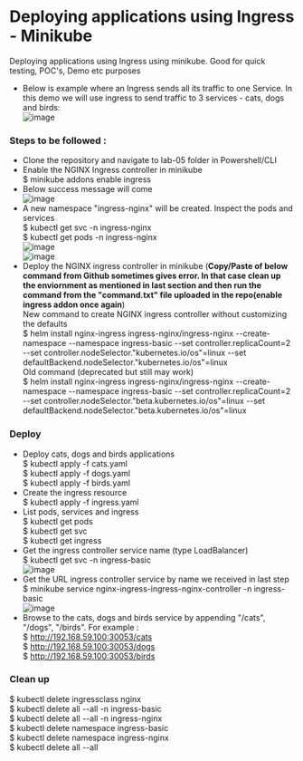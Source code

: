 # Deploying applications using Ingress - Minikube <br/>
Deploying applications using Ingress using minikube. Good for quick testing, POC's, Demo etc purposes <br/>
* Below is example where an Ingress sends all its traffic to one Service. In this demo we will use ingress to send traffic to 3 services - cats, dogs and birds:<br/>
  ![image](https://user-images.githubusercontent.com/92582005/202117909-defb991d-8f12-49e5-ad9b-91f3f169399c.png) <br/>
### Steps to be followed : <br/>
* Clone the repository and navigate to lab-05 folder in Powershell/CLI <br/>
* Enable the NGINX Ingress controller in minikube <br/>
  $ minikube addons enable ingress <br/>
* Below success message will come <br/>
  ![image](https://user-images.githubusercontent.com/92582005/201918233-c7415fb3-91fe-4a40-8387-c6c2411231e1.png) <br/>
* A new namespace "ingress-nginx" will be created. Inspect the pods and services <br/>
  $ kubectl get svc -n ingress-nginx <br/>
  $ kubectl get pods -n ingress-nginx <br/>
  ![image](https://user-images.githubusercontent.com/92582005/201918899-73275eb7-761c-45c1-8488-96fbb62778dd.png) <br/> 
  ![image](https://user-images.githubusercontent.com/92582005/201918986-f9bf31f3-7509-46ae-8bd2-7dd830b5a351.png) <br/>
* Deploy the NGINX ingress controller in minikube (**Copy/Paste of below command from Github sometimes gives error. In that case clean up the enviornment as mentioned in last section and then run the command from the "command.txt" file uploaded in the repo(enable ingress addon once again**) <br/>
 New command to create NGINX ingress controller without customizing the defaults<br/>
 $ helm install nginx-ingress ingress-nginx/ingress-nginx --create-namespace --namespace ingress-basic --set controller.replicaCount=2 --set controller.nodeSelector."kubernetes\.io/os"=linux --set defaultBackend.nodeSelector."kubernetes\.io/os"=linux <br/>
 Old command (deprecated but still may work) <br/>
 $ helm install nginx-ingress ingress-nginx/ingress-nginx --create-namespace --namespace ingress-basic --set controller.replicaCount=2 --set controller.nodeSelector."beta.kubernetes.io/os"=linux --set defaultBackend.nodeSelector."beta.kubernetes.io/os"=linux <br/>
### Deploy  <br/>
* Deploy cats, dogs and birds applications <br/>
  $ kubectl apply -f cats.yaml <br/>
  $ kubectl apply -f dogs.yaml <br/>
  $ kubectl apply -f birds.yaml <br/>
* Create the ingress resource <br/>
  $ kubectl apply -f ingress.yaml <br/>
* List pods, services and ingress <br/>
  $ kubectl get pods <br/>
  $ kubectl get svc <br/>
  $ kubectl get ingress <br/>
* Get the ingress controller service name (type LoadBalancer) <br/>
  $ kubectl get svc -n ingress-basic <br/>
  ![image](https://user-images.githubusercontent.com/92582005/201920523-17d7702e-745b-43e3-bf4a-4db081c8f703.png) <br/>
* Get the URL ingress controller service by name we received in last step <br/>
  $ minikube service nginx-ingress-ingress-nginx-controller -n ingress-basic <br/>
  ![image](https://user-images.githubusercontent.com/92582005/201921310-66a51e64-4a4e-417a-aa81-b711043e6144.png) <br/>
* Browse to the cats, dogs and birds service by appending "/cats", "/dogs", "/birds". For example : <br/>
  $ http://192.168.59.100:30053/cats <br/>
  $ http://192.168.59.100:30053/dogs <br/>
  $ http://192.168.59.100:30053/birds <br/>
### Clean up <br/>
  $ kubectl delete ingressclass nginx <br/>
  $ kubectl delete all --all -n ingress-basic <br/>
  $ kubectl delete all --all -n ingress-nginx <br/>
  $ kubectl delete namespace ingress-basic <br/>
  $ kubectl delete namespace ingress-nginx <br/>
  $ kubectl delete all --all <br/>
 
  
